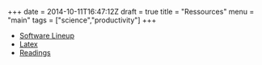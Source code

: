 +++
date = 2014-10-11T16:47:12Z
draft = true
title = "Ressources"
menu = "main"
tags = ["science","productivity"]
+++

* [Software Lineup](/ressources/software)
* [Latex](/ressources/latex)
* [Readings](/ressources/readings)

